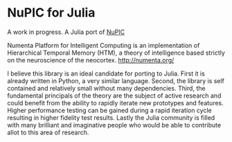 # NuPIC for Julia

A work in progress. A Julia port of [NuPIC](https://github.com/numenta/nupic)

Numenta Platform for Intelligent Computing is an implementation of Hierarchical Temporal Memory (HTM), a theory of intelligence based strictly on the neuroscience of the neocortex. http://numenta.org/

I believe this library is an ideal candidate for porting to Julia. First it is already written in Python, a very similar language. Second, the library is self contained and relatively small without many dependencies. Third, the fundamental principals of the theory are the subject of active research and could benefit from the ability to rapidly iterate new prototypes and features. Higher performance testing can be gained during a rapid iteration cycle resulting in higher fidelity test results. Lastly the Julia community is filled with many brilliant and imaginative people who would be able to contribute allot to this area of research.